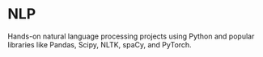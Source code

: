 # NLP
Hands-on natural language processing projects using Python and popular libraries like Pandas, Scipy, NLTK, spaCy, and PyTorch.
